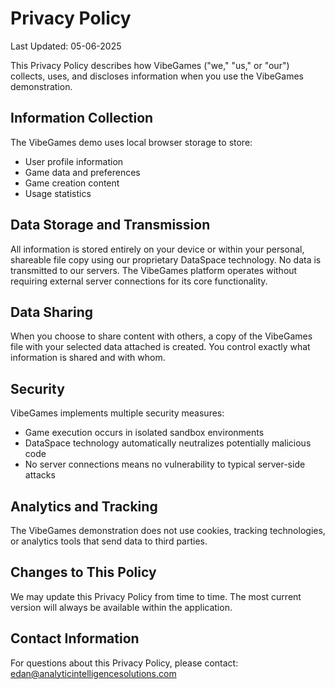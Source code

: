 # Privacy Policy

Last Updated: 05-06-2025

This Privacy Policy describes how VibeGames ("we," "us," or "our") collects, uses, and discloses information when you use the VibeGames demonstration.

## Information Collection

The VibeGames demo uses local browser storage to store:

- User profile information
- Game data and preferences
- Game creation content
- Usage statistics

## Data Storage and Transmission
All information is stored entirely on your device or within your personal, shareable file copy using our proprietary DataSpace technology. No data is transmitted to our servers. The VibeGames platform operates without requiring external server connections for its core functionality.

## Data Sharing
When you choose to share content with others, a copy of the VibeGames file with your selected data attached is created. You control exactly what information is shared and with whom.

## Security
VibeGames implements multiple security measures:

- Game execution occurs in isolated sandbox environments
- DataSpace technology automatically neutralizes potentially malicious code
- No server connections means no vulnerability to typical server-side attacks

## Analytics and Tracking
The VibeGames demonstration does not use cookies, tracking technologies, or analytics tools that send data to third parties.

## Changes to This Policy
We may update this Privacy Policy from time to time. The most current version will always be available within the application.

## Contact Information
For questions about this Privacy Policy, please contact:
edan@analyticintelligencesolutions.com

